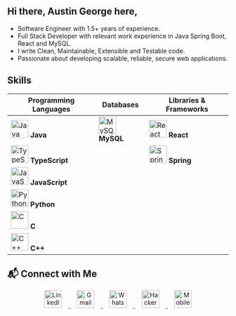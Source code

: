 ## Hi there, Austin George here,
- Software Engineer with 1.5+ years of experience.
- Full Stack Developer with relevant work experience in Java Spring Boot, React and MySQL.
- I write Clean, Maintainable, Extensible and Testable code.
- Passionate about developing scalable, reliable, secure web applications.

## Skills
| Programming Languages | Databases | Libraries & Frameworks |
|------------------------|------------|------------|
| <img src="https://upload.wikimedia.org/wikipedia/en/3/30/Java_programming_language_logo.svg" alt="Java" width="40" height="40"> **Java** | <img src="https://upload.wikimedia.org/wikipedia/en/d/dd/MySQL_logo.svg" alt="MySQL" width="40" height="40"> **MySQL** | <img src="https://upload.wikimedia.org/wikipedia/commons/a/a7/React-icon.svg" alt="React" width="40" height="40"> **React** |
| <img src="https://upload.wikimedia.org/wikipedia/commons/f/f5/Typescript.svg" alt="TypeScript" width="40" height="40"> **TypeScript** |  | <img src="https://upload.wikimedia.org/wikipedia/commons/4/44/Spring_Framework_Logo_2018.svg" alt="Spring" width="40" height="40"> **Spring** |
| <img src="https://upload.wikimedia.org/wikipedia/commons/6/6a/JavaScript-logo.png" alt="JavaScript" width="40" height="40"> **JavaScript** |  |  |
| <img src="https://upload.wikimedia.org/wikipedia/commons/c/c3/Python-logo-notext.svg" alt="Python" width="40" height="40"> **Python** |  |  |
| <img src="https://upload.wikimedia.org/wikipedia/commons/1/19/C_Logo.png" alt="C" width="40" height="40"> **C** |  |  |
| <img src="https://upload.wikimedia.org/wikipedia/commons/1/18/ISO_C%2B%2B_Logo.svg" alt="C++" width="40" height="40"> **C++** |  |  |



## 📬 Connect with Me
<p align="center">
  <a href="https://www.linkedin.com/in/austin-george-6aa7a11a4/" target="_blank">
    <img src="https://cdn-icons-png.flaticon.com/512/174/174857.png" alt="LinkedIn" width="40" style="margin: 0 15px;">
  </a>
    <a href="mailto:austingeorgeprofessional@gmail.com" target="_blank">
    <img src="https://upload.wikimedia.org/wikipedia/commons/7/7e/Gmail_icon_%282020%29.svg" alt="Gmail" width="40" style="margin: 0 15px;">
  </a>
    <a href="https://wa.me/8304055376" target="_blank">
    <img src="https://upload.wikimedia.org/wikipedia/commons/6/6b/WhatsApp.svg" alt="WhatsApp" width="40" style="margin: 0 15px;">
  </a>
  <a href="https://www.hackerrank.com/profile/austingeorgesign" target="_blank">
    <img src="https://upload.wikimedia.org/wikipedia/commons/6/65/HackerRank_logo.png" alt="HackerRank" width="40" style="margin: 0 15px;">
  </a>
    <a href="tel:+918304055376" target="_blank">
    <img src="https://cdn-icons-png.flaticon.com/512/724/724664.png" alt="Mobile" width="40" style="margin: 0 15px;">
  </a>
</p>









<!--
**Austin-George/Austin-George** is a ✨ _special_ ✨ repository because its `README.md` (this file) appears on your GitHub profile.

######### backup
  <a href="https://www.instagram.com/YOUR_USERNAME" target="_blank">
    <img src="https://upload.wikimedia.org/wikipedia/commons/a/a5/Instagram_icon.png" alt="Instagram" width="40" style="margin: 0 15px;">
  </a>
  <a href="https://www.facebook.com/YOUR_USERNAME" target="_blank">
    <img src="https://upload.wikimedia.org/wikipedia/commons/5/51/Facebook_f_logo_%282019%29.svg" alt="Facebook" width="40" style="margin: 0 15px;">
  </a>
######### backup

Here are some ideas to get you started:

- 🔭 I’m currently working on ...
- 🌱 I’m currently learning ...
- 👯 I’m looking to collaborate on ...
- 🤔 I’m looking for help with ...
- 💬 Ask me about ...
- 📫 How to reach me: ...
- 😄 Pronouns: ...
- ⚡ Fun fact: ...
-->
